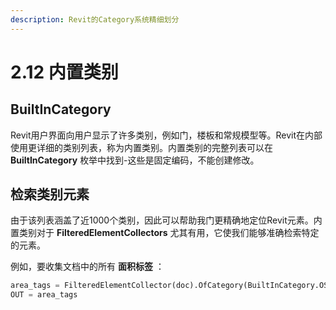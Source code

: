 ```yaml
---
description: Revit的Category系统精细划分
---
```


# 2.12 内置类别

## BuiltInCategory

Revit用户界面向用户显示了许多类别，例如门，楼板和常规模型等。Revit在内部使用更详细的类别列表，称为内置类别。内置类别的完整列表可以在 **BuiltInCategory** 枚举中找到-这些是固定编码，不能创建修改。

## 检索类别元素

由于该列表涵盖了近1000个类别，因此可以帮助我门更精确地定位Revit元素。内置类别对于 **FilteredElementCollectors** 尤其有用，它使我们能够准确检索特定的元素。

例如，要收集文档中的所有 **面积标签** ：

```python
area_tags = FilteredElementCollector(doc).OfCategory(BuiltInCategory.OST_AreaTags).ToElements()
OUT = area_tags
```
